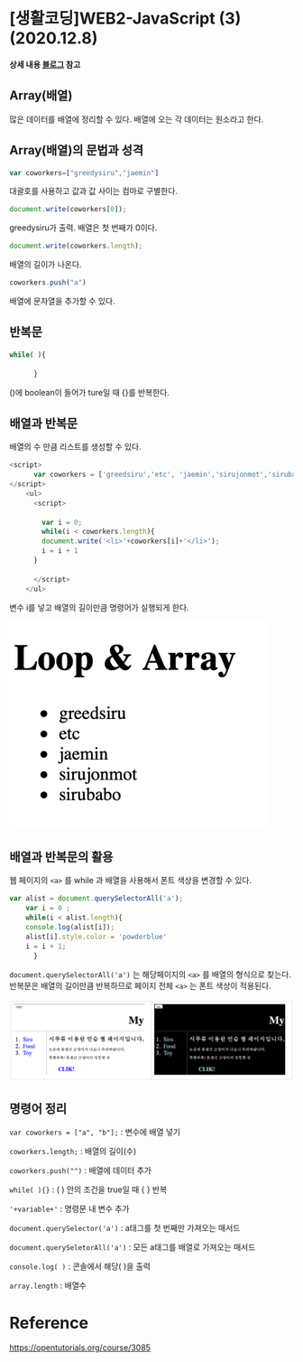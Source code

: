 # [생활코딩]WEB2-JavaScript (3) (2020.12.8)

**상세 내용 [블로그](https://greedysiru.tistory.com/18) 참고**

## Array(배열)

많은 데이터를 배열에 정리할 수 있다. 배열에 오는 각 데이터는 원소라고 한다.



## Array(배열)의 문법과 성격

```javascript
var coworkers=["greedysiru","jaemin"]
```

대괄호를 사용하고 값과 값 사이는 컴마로 구별한다.

```javascript
document.write(coworkers[0]);
```

greedysiru가 출력. 배열은 첫 번째가 0이다.

```javascript
document.write(coworkers.length);
```

배열의 길이가 나온다.

```javascript
coworkers.push("a")
```

배열에 문자열을 추가할 수 있다.



## 반복문

```javascript
while( ){
      
      }
```

()에 boolean이 들어가 ture일 때 {}를 반복한다.



## 배열과 반복문

배열의  수 만큼 리스트를 생성할 수 있다.

```javascript
<script>
      var coworkers = ['greedsiru','etc', 'jaemin','sirujonmot','sirubabo'];
</script>
    <ul>
      <script>

        var i = 0;
        while(i < coworkers.length){
        document.write('<li>'+coworkers[i]+'</li>');
        i = i + 1
      }

 	  </script>
    </ul>


```

변수 i를 넣고 배열의 길이만큼 명령어가 실행되게 한다.

![Loop&Array](ETC/images/JavaScript3-1.png)



## 배열과 반복문의 활용

웹 페이지의 `<a>` 를 while 과 배열을 사용해서 폰트 색상을 변경할 수 있다.

```javascript
var alist = document.querySelectorAll('a');
    var i = 0 ;
    while(i < alist.length){
    console.log(alist[i]);
    alist[i].style.color = 'powderblue'
    i = i + 1;
      }
```

`document.querySelectorAll('a')` 는 해당페이지의 `<a>` 를 배열의 형식으로 찾는다. 반복문은 배열의 길이만큼 반복하므로 페이지 전체 `<a>` 는 폰트 색상이 적용된다.

![fontcolor](ETC/images/JavaScript3-2.png)



## 명령어 정리

`var coworkers = ["a", "b"];` : 변수에 배열 넣기

`coworkers.length;` : 배열의 길이(수)

`coworkers.push("")` : 배열에 데이터 추가

`while( ){}` : ( ) 안의 조건을 true일 때 { } 반복

`'+variable+'` : 명령문 내 변수 추가

`document.querySelector('a')` : a태그를 첫 번째만 가져오는 매서드

`document.querySeletorAll('a')` : 모든 a태그를 배열로 가져오는 매서드

`console.log( )` : 콘솔에서 해당( )을 출력

`array.length` : 배열수



# Reference

https://opentutorials.org/course/3085

